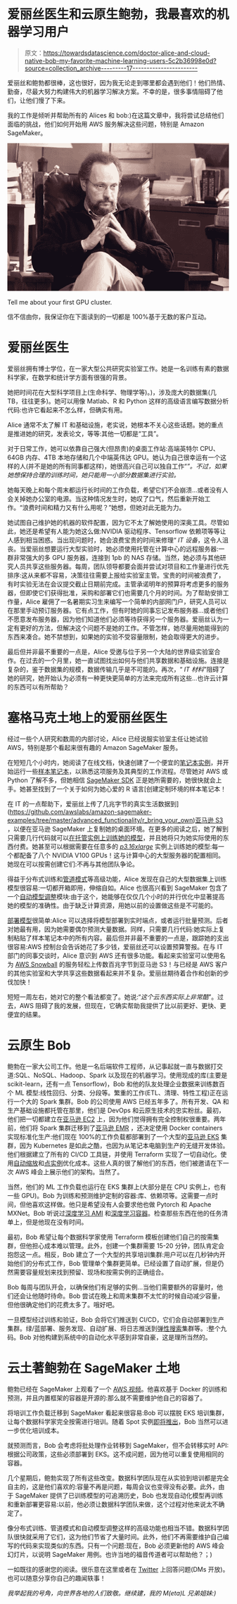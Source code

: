 # 爱丽丝医生和云原生鲍勃，我最喜欢的机器学习用户

> 原文：<https://towardsdatascience.com/doctor-alice-and-cloud-native-bob-my-favorite-machine-learning-users-5c2b36998e0d?source=collection_archive---------17----------------------->

爱丽丝和鲍勃都很棒，这也很好，因为我无论走到哪里都会遇到他们！他们热情、勤奋，尽最大努力构建伟大的机器学习解决方案。不幸的是，很多事情阻碍了他们，让他们慢了下来。

我的工作是倾听并帮助所有的 Alices 和 bob:)在这篇文章中，我将尝试总结他们面临的挑战，他们如何开始用 AWS 服务解决这些问题，特别是 Amazon SageMaker。

![](img/624e3063a76c2dc1232731d5cc10f772.png)

Tell me about your first GPU cluster.

信不信由你，我保证你在下面读到的一切都是 100%基于无数的客户互动。

# 爱丽丝医生

爱丽丝拥有博士学位，在一家大型公共研究实验室工作。她是一名训练有素的数据科学家，在数学和统计学方面有很强的背景。

她把时间花在大型科学项目上(生命科学、物理学等)。)，涉及庞大的数据集(几 TB，往往更多)。她可以用像 Matlab、R 和 Python 这样的高级语言编写数据分析代码:也许它看起来不怎么样，但确实有用。

Alice 通常不太了解 IT 和基础设施，老实说，她根本不关心这些话题。她的重点是推进她的研究，发表论文，等等:其他一切都是“工具”。

对于日常工作，她可以依靠自己强大(但昂贵)的桌面工作站:高端英特尔 CPU、64GB 内存、4TB 本地存储和几个中端英伟达 GPU。她认为自己很幸运有一个这样的人(并不是她的所有同事都这样)，她很高兴自己可以独自工作“*”。不过，如果她想保持合理的训练时间，她只能用一小部分数据集进行实验。*

她每天晚上和每个周末都运行长时间的工作负载，希望它们不会崩溃…或者没有人会关掉她办公室的电源。当这种情况发生时，她叹了口气，然后重新开始工作。“浪费时间和精力又有什么用呢？”她想，但她对此无能为力。

她试图自己维护她的机器的软件配置，因为它不太了解她使用的深奥工具。尽管如此，她还是希望有人能为她这么做:NVIDIA 驱动程序、Tensorflow 依赖项等等让人感到相当困惑。当出现问题时，她会浪费宝贵的时间来修理“ *IT 设备*，这令人沮丧。当爱丽丝想要运行大型实验时，她必须使用托管在计算中心的远程服务器:一群非常强大的多 GPU 服务器，连接到 1pb 的 NAS 存储。当然，她必须与其他研究人员共享这些服务器。每周，团队领导都要会面并尝试对项目和工作量进行优先排序:这从来都不容易，决策往往需要上报给实验室主管。宝贵的时间被浪费了，有时实验无法在会议提交截止日期前完成。主管承诺明年的预算将考虑更多的服务器，但即使它们获得批准，采购和部署它们也需要几个月的时间。为了帮助安排工作量，Alice 雇佣了一名暑期实习生来编写一个简单的内部网门户，研究人员可以在那里手动预订服务器。它有点工作，但有时她的同事忘记发布服务器…或者他们不愿意发布服务器，因为他们知道他们必须等待获得另一个服务器。爱丽丝认为一定有更好的方法，但解决这个问题不是她的工作。不管怎样，她尽量用她能得到的东西来凑合。她不禁想到，如果她的实验不受容量限制，她会取得更大的进步。

最后但并非最不重要的一点是，Alice 受邀与位于另一个大陆的世界级实验室合作。在过去的一个月里，她一直试图找出如何与他们共享数据和基础设施。连接是复杂的，鉴于数据集的规模，数据传输几乎是不可能的。再次，“ *IT 材料*”阻碍了她的研究，她开始认为必须有一种更快更简单的方法来完成所有这些…也许云计算的东西可以有所帮助？

# 塞格马克土地上的爱丽丝医生

经过一些个人研究和数周的内部讨论，Alice 已经说服实验室主任让她试验 AWS，特别是那个看起来很有趣的 Amazon SageMaker 服务。

在短短几个小时内，她阅读了在线文档，快速创建了一个便宜的[笔记本实例](https://docs.aws.amazon.com/sagemaker/latest/dg/nbi.html)，并开始运行一些[样本笔记本](https://github.com/awslabs/amazon-sagemaker-examples)，以熟悉这项服务及其典型的工作流程。尽管她对 AWS 或 Python 了解不多，但她相信 [SageMaker SDK](https://github.com/aws/sagemaker-python-sdk) 正是她所需要的，她很快就会上手。她甚至找到了一个关于如何为她心爱的 R 语言[创建定制环境的样本笔记本！

在 IT 的一点帮助下，爱丽丝上传了几兆字节的真实生活数据到](https://github.com/awslabs/amazon-sagemaker-examples/tree/master/advanced_functionality/r_bring_your_own)[亚马逊 S3](https://aws.amazon.com/s3/) ，以便在亚马逊 SageMaker 上复制她的桌面环境。在更多的阅读之后，她了解到只需要几行代码就可以[在托管实例上训练她的模型](https://docs.aws.amazon.com/sagemaker/latest/dg/how-it-works-training.html)，并且她将只为她实际使用的东西付费。她甚至可以根据需要在任意多的 [*p3.16xlarge*](https://aws.amazon.com/ec2/instance-types/p3/) 实例上训练她的模型:每一个都配备了八个 NVIDIA V100 GPUs！这与计算中心的大型服务器的配置相同。她现在可以按需创建它们:不再与其他团队争论。

得益于分布式训练和[管道模式](https://aws.amazon.com/blogs/machine-learning/accelerate-model-training-using-faster-pipe-mode-on-amazon-sagemaker/)等高级功能，Alice 发现在自己的大型数据集上训练模型很容易:一切都开箱即用，伸缩自如。Alice 也很高兴看到 SageMaker 包含了一个[自动模型调整](https://docs.aws.amazon.com/sagemaker/latest/dg/automatic-model-tuning.html)模块:由于这个，她能够在仅仅几个小时的并行优化中显著提高她的模型的准确性。由于缺乏计算资源，用她以前的设置做这些是不可能的。

[部署模型](https://docs.aws.amazon.com/sagemaker/latest/dg/deploy-model.html)很简单:Alice 可以选择将模型部署到实时端点，或者运行批量预测。后者对她最有用，因为她需要偶尔预测大量数据。同样，只需要几行代码:她实际上复制粘贴了样本笔记本中的所有内容。最后但并非最不重要的一点是，跟踪她的支出很容易:AWS 控制台会告诉她花了多少钱，爱丽丝还可以设置预算警报。在与 IT 部门的同事交谈时，Alice 意识到 AWS 还有很多功能。看起来实验室可以使用名为 [AWS Snowball](https://aws.amazon.com/snowball) 的服务轻松上传数百兆字节到亚马逊 S3！与已经是 AWS 客户的其他实验室和大学共享这些数据看起来并不复杂。爱丽丝期待着合作和创新的步伐加快！

短短一周左右，她对它的整个看法都变了。她说:“*这个云东西实际上非常酷*”。过去，AWS 阻碍了我的发展，但现在，它确实帮助我提供了比以前更好、更快、更便宜的结果。

# 云原生 Bob

鲍勃在一家大公司工作。他是一名后端软件工程师，从记事起就一直与数据打交道:SQL、NoSQL、Hadoop、Spark 以及现在的机器学习。使用现成的库(主要是 scikit-learn，还有一点 Tensorflow)，Bob 和他的队友处理企业数据来训练数百个 ML 模型:线性回归、分类、分段等。繁重的工作(ETL、清理、特性工程)正在运行一个大的 Spark 集群。Bob 的公司使用 AWS 已经五年多了。所有开发、QA 和生产基础设施都托管在那里，他们是 DevOps 和云原生技术的忠实粉丝。最初，他们把一切都建立在[亚马逊 EC2](https://aws.amazon.com/ec2/) 上，因为他们觉得拥有完全控制权很重要。两年前，他们将 Spark 集群迁移到了[亚马逊 EMR](https://aws.amazon.com/emr/) ，还决定使用 Docker containers 实现标准化生产:他们现在 100%的工作负载都部署到了一个大型的[亚马逊 EKS](https://aws.amazon.com/eks/) 集群，因为 Kubernetes 是如此之酷，也因为从笔记本电脑到生产的无缝开发体验。他们根据建立了所有的 CI/CD 工具链，并使用 Terraform 实现了一切自动化。使用[自动缩放](https://aws.amazon.com/ec2/autoscaling/)和[点实例](https://aws.amazon.com/ec2/spot/)优化成本。这些人真的很了解他们的东西，他们被邀请在下一次 AWS 峰会上展示他们的架构。当然了。

当然，他们的 ML 工作负载也运行在 EKS 集群上(大部分是在 CPU 实例上，也有一些 GPU)。Bob 为训练和预测维护定制的容器:库、依赖项等。这需要一点时间，但他喜欢这样做。他只是希望没有人会要求他也做 Pytorch 和 Apache MXNet。Bob 听说过[深度学习 AMI](https://aws.amazon.com/machine-learning/amis/) 和[深度学习容器](https://aws.amazon.com/machine-learning/containers/)。检查那些东西在他的任务清单上，但是他现在没有时间。

最初，Bob 希望让每个数据科学家使用 Terraform 模板创建他们自己的按需集群，但他担心成本难以管理。此外，创建一个集群需要 15-20 分钟，团队肯定会抱怨这一点。相反，Bob 建立了一个大型的共享培训集群:用户可以在几秒钟内开始他们的分布式工作，Bob 管理单个集群更简单。已经设置了自动扩展，但是仍然需要容量规划来找到预留、现场和按需实例的正确组合。

Bob 每周与团队开会，以确保他们有足够的实例…当他们需要额外的容量时，他们还会让他随时待命。Bob 尝试在晚上和周末集群不太忙的时候自动减少容量，但他很确定他们的花费太多了。哦好吧。

一旦模型经过训练和验证，Bob 会将它们推送到 CI/CD，它们会自动部署到生产集群。绿/蓝部署、服务发现、自动扩展、将日志推送到[弹性搜索](https://aws.amazon.com/elasticsearch-service/)集群等。:整个九码。Bob 对他构建到系统中的自动化水平感到非常自豪，这是理所当然的。

# 云土著鲍勃在 SageMaker 土地

鲍勃已经在 SageMaker 上观看了一个 [AWS 视频](https://www.youtube.com/watch?v=ym7NEYEx9x4)。他喜欢基于 Docker 的训练和预测，并且内置框架的容器是开源的:那么就不需要维护他自己的容器了。

将培训工作负载迁移到 SageMaker 看起来很容易:Bob 可以摆脱 EKS 培训集群，让每个数据科学家完全按需进行培训。随着 Spot 实例[即将推出](https://aws.amazon.com/blogs/aws/aws-new-york-summit-2019-summary-of-launches-announcements/)，Bob 当然可以进一步优化培训成本。

就预测而言，Bob 会考虑将批处理作业转移到 SageMaker，但不会转移实时 API:根据公司政策，这些必须部署到 EKS。这不成问题，因为他可以重复使用相同的容器。

几个星期后，鲍勃实现了所有这些改变。数据科学团队现在从实验到培训都是完全自主的，这是他们喜欢的:容量不再是问题，每周会议也变得没有必要。此外，由于 SageMaker 提供了已训练模型的可追溯历史，Bob 也发现自动化模型再训练和重新部署更容易:以前，他必须让数据科学团队来做，这个过程对他来说太不确定了。

像分布式训练、管道模式和自动模型调整这样的高级功能也相当不错。数据科学团队很快就采用了它们，这为他们节省了大量时间。此外，他们不再需要维护自己编写的代码来实现类似的东西。只有一个问题:现在，Bob 必须更新他的 AWS 峰会幻灯片，以说明 SageMaker 用例。也许当地的福音传道者可以帮助他？；)

一如既往的感谢您的阅读。很乐意在这里或者在 [Twitter](https://twitter.com/julsimon/) 上回答问题(DMs 开放)。也可以随意分享你自己的趣闻轶事！

*我举起我的号角，向世界各地的人们致敬。继续建，我的 M(eta)L 兄弟姐妹:)*